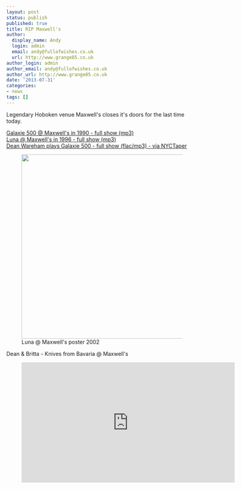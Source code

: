 ```yaml
---
layout: post
status: publish
published: true
title: RIP Maxwell's
author:
  display_name: Andy
  login: admin
  email: andy@fullofwishes.co.uk
  url: http://www.grange85.co.uk
author_login: admin
author_email: andy@fullofwishes.co.uk
author_url: http://www.grange85.co.uk
date: '2013-07-31'
categories:
- news
tags: []
---
```

<p>Legendary Hoboken venue Maxwell's closes it's doors for the last time today.</p>
<p><a href="http://www.mediafire.com/download/t9jrk7ahvtaa5a8/Galaxie-500_1990-02-24_Maxwells-Hoboken-NJ-USA.zip">Galaxie 500 @ Maxwell's in 1990 - full show (mp3)</a><br />
<a href="http://www.mediafire.com/download/i8t8xcgqdikusji/Luna_1996-12-28_Maxwells-Hoboken-NJ-USA.zip">Luna @ Maxwell's in 1996 - full show (mp3)</a><br />
<a href="http://www.nyctaper.com/2011/01/dean-wareham-january-13-2011-maxwells-flac-and-mp3-downloads-streaming-songs/">Dean Wareham plays Galaxie 500 - full show (flac/mp3) - via NYCTaper</a></p>
<p><figure class="caption aligncenter"><img src="https://media.fullofwishes.co.uk/02-luna/pictures/2002-12-31_luna_maxwells_poster.jpg" width="615" height="483" class /><figcaption class="caption-text"> Luna @ Maxwell's poster 2002</figcaption></figure>
<p>Dean & Britta - Knives from Bavaria @ Maxwell's<br />
</p>
<figure class="caption aligncenter"><iframe width="560" height="315" src="https://www.youtube.com/embed/wSd9YWtcG_g" frameborder="0" allowfullscreen></iframe><figcaption class="caption-text"></figcaption></figure>
